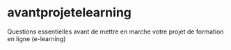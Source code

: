 # avantprojetelearning
Questions essentielles avant de mettre en marche votre projet de formation en ligne (e-learning)
